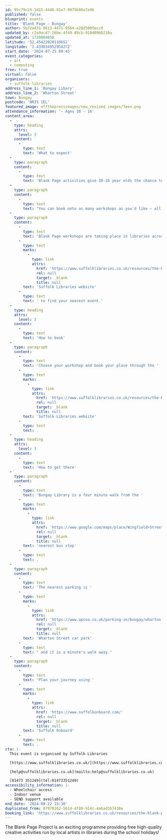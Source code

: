 ```yaml
---
id: 95c79c24-1d15-44d6-81e7-9875b86a7e4b
published: false
blueprint: events
title: 'Blank Page - Bungay'
author: 5b72ad31-9613-4471-9564-e28d5005ecc0
updated_by: c2a9acd7-26be-4f49-89cb-918d0960210a
updated_at: 1720004858
latitude: '52.45422020110651'
longitude: '1.439834952954272'
start_date: '2024-07-25 09:45'
event_categories:
  - art
  - computing
free: true
virtual: false
organisers:
  - suffolk-libraries
address_line_1: 'Bungay Libary'
address_line_2: 'Wharton Street'
town: Bungay
postcode: 'NR35 1EL'
featured_image: offthepressimages/new_resized_images/Teen.png
attendance_information: '- Ages 10 - 16'
content_area:
  -
    type: heading
    attrs:
      level: 3
    content:
      -
        type: text
        text: 'What to expect'
  -
    type: paragraph
    content:
      -
        type: text
        text: 'Blank Page activities give 10-16 year olds the chance to express their creativity through a range of mediums. Each activity day will run from 9.45AM to 3.30PM and will include a free lunch. '
  -
    type: paragraph
    content:
      -
        type: text
        text: "You can book onto as many workshops as you'd like – all workshops are designed to offer something different."
  -
    type: paragraph
    content:
      -
        type: text
        text: 'Blank Page workshops are taking place in libraries across Suffolk. Visit the '
      -
        type: text
        marks:
          -
            type: link
            attrs:
              href: 'https://www.suffolklibraries.co.uk/resources/the-blank-page-project'
              rel: null
              target: _blank
              title: null
        text: 'Suffolk Libraries website'
      -
        type: text
        text: ' to find your nearest event.'
  -
    type: heading
    attrs:
      level: 3
    content:
      -
        type: text
        text: 'How to book'
  -
    type: paragraph
    content:
      -
        type: text
        text: 'Choose your workshop and book your place through the '
      -
        type: text
        marks:
          -
            type: link
            attrs:
              href: 'https://www.suffolklibraries.co.uk/resources/the-blank-page-project'
              rel: null
              target: _blank
              title: null
        text: 'Suffolk Libraries website'
      -
        type: text
        text: .
  -
    type: heading
    attrs:
      level: 3
    content:
      -
        type: text
        text: 'How to get there'
  -
    type: paragraph
    content:
      -
        type: text
        text: 'Bungay Library is a four minute walk from the '
      -
        type: text
        marks:
          -
            type: link
            attrs:
              href: 'https://www.google.com/maps/place/Wingfield+Street/@52.4533183,1.4374242,17z/data=!4m23!1m16!4m15!1m6!1m2!1s0x47d9f172009197c5:0x993943c81f1c157e!2sBungay+Community+Library,+Wharton+Street,+Bungay!2m2!1d1.4398431!2d52.4540823!1m6!1m2!1s0x47d9f16e1796f271:0xa591536df8fa9643!2sWingfield+Street,+Bungay+NR35+1BY!2m2!1d1.440778!2d52.45256!3e2!3m5!1s0x47d9f16e1796f271:0xa591536df8fa9643!8m2!3d52.45256!4d1.440778!16s%2Fg%2F1q67rjjml?entry=ttu'
              rel: null
              target: _blank
              title: null
        text: 'nearest bus stop'
      -
        type: text
        text: .
  -
    type: paragraph
    content:
      -
        type: text
        text: 'The nearest parking is '
      -
        type: text
        marks:
          -
            type: link
            attrs:
              href: 'https://www.apcoa.co.uk/parking-in/bungay/wharton-street-bungay/'
              rel: null
              target: _blank
              title: null
        text: 'Wharton Street car park'
      -
        type: text
        text: " and it is a minute's walk away."
  -
    type: paragraph
    content:
      -
        type: text
        text: 'Plan your journey using '
      -
        type: text
        marks:
          -
            type: link
            attrs:
              href: 'https://www.suffolkonboard.com/'
              rel: null
              target: _blank
              title: null
        text: 'Suffolk Onboard'
      -
        type: text
        text: .
cta: |-
  This event is organised by Suffolk Libraries

  [https://www.suffolklibraries.co.uk/](https://www.suffolklibraries.co.uk/) 

  [help@suffolklibraries.co.uk](mailto:help@suffolklibraries.co.uk)

  [01473 351249](tel:01473351249)
accessibility_information: |-
  - Wheelchair access
  - Indoor venue
  - SEND support available
end_date: '2024-08-22 15:30'
duplicated_from: 87970162-561d-4f88-914c-4e6ad3b7438e
booking_link: 'https://www.suffolklibraries.co.uk/resources/the-blank-page-project'
---
```

The Blank Page Project is an exciting programme providing free high-quality creative activities run by local artists in libraries during the school holidays!